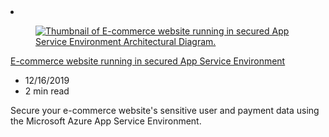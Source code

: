 <!-- This file is automatically generated by build/architectures/build_index.py. Any updates will be lost. -->

<!-- markdownlint-disable MD033 -->

<li class="grid-item item-column" data-categories="Web ">
<article class="card">
    <div class="card-header has-margin-bottom-none" aria-hidden="true">
        <figure class="image diagram has-height-175 has-overflow-hidden level">
            <a href="/azure/architecture/solution-ideas/articles/ecommerce-website-running-in-secured-ase"><img src="/azure/architecture/browse/thumbs/ecommerce-website-running-in-secured-ase.png" class="diagram" alt="Thumbnail of E-commerce website running in secured App Service Environment Architectural Diagram." data-linktype="relative-path"></a>
        </figure>
    </div>
    <div class="card-content">
        <a class="card-content-title has-margin-top-none" href="/azure/architecture/solution-ideas/articles/ecommerce-website-running-in-secured-ase">
            <p>E-commerce website running in secured App Service Environment</p>
        </a>
        <ul class="card-content-metadata">
            <li>12/16/2019</li>
            <li>2 min read</li>
        </ul>
        <p class="card-content-description">Secure your e-commerce website's sensitive user and payment data using the Microsoft Azure App Service Environment.</p>
        <div class="bottom-to-top-fade is-hidden-mobile"></div>
    </div>
</article>
</li>
